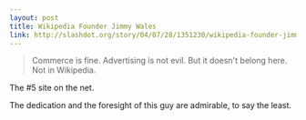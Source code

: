```yaml
---
layout: post
title: Wikipedia Founder Jimmy Wales
link: http://slashdot.org/story/04/07/28/1351230/wikipedia-founder-jimmy-wales-responds
---
```



> Commerce is fine. Advertising is not evil. But it doesn't belong here. Not in Wikipedia.

The #5 site on the net.

The dedication and the foresight of this guy are admirable, to say the least.

